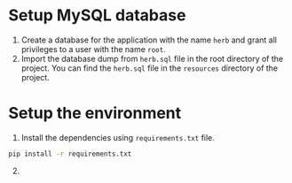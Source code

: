 # Setup MySQL database

1. Create a database for the application with the name `herb` and grant all privileges to a user with the name `root`.
2. Import the database dump from `herb.sql` file in the root directory of the project.
You can find the `herb.sql` file in the `resources` directory of the project.

# Setup the environment
1. Install the dependencies using `requirements.txt` file.

```bash
pip install -r requirements.txt
```

2. 

